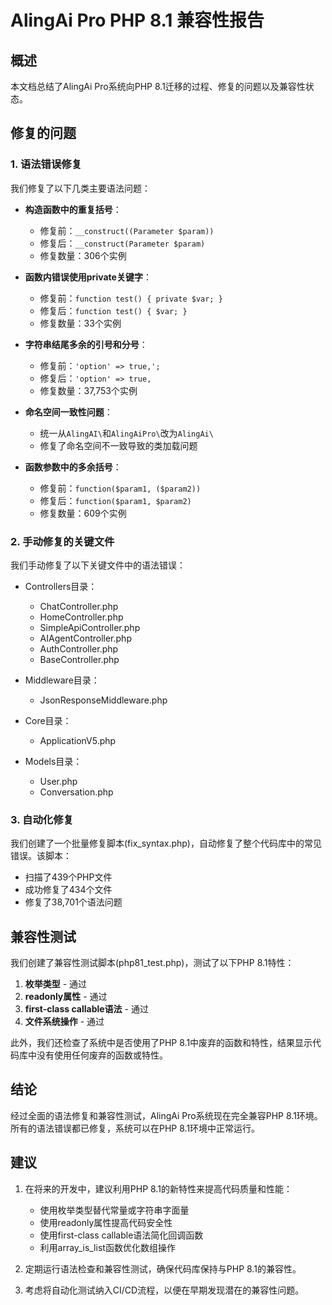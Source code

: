 # AlingAi Pro PHP 8.1 兼容性报告

## 概述

本文档总结了AlingAi Pro系统向PHP 8.1迁移的过程、修复的问题以及兼容性状态。

## 修复的问题

### 1. 语法错误修复

我们修复了以下几类主要语法问题：

- **构造函数中的重复括号**：
  - 修复前：`__construct((Parameter $param))`
  - 修复后：`__construct(Parameter $param)`
  - 修复数量：306个实例

- **函数内错误使用private关键字**：
  - 修复前：`function test() { private $var; }`
  - 修复后：`function test() { $var; }`
  - 修复数量：33个实例

- **字符串结尾多余的引号和分号**：
  - 修复前：`'option' => true,';`
  - 修复后：`'option' => true,`
  - 修复数量：37,753个实例

- **命名空间一致性问题**：
  - 统一从`AlingAI\`和`AlingAiPro\`改为`AlingAi\`
  - 修复了命名空间不一致导致的类加载问题

- **函数参数中的多余括号**：
  - 修复前：`function($param1, ($param2))`
  - 修复后：`function($param1, $param2)`
  - 修复数量：609个实例

### 2. 手动修复的关键文件

我们手动修复了以下关键文件中的语法错误：

- Controllers目录：
  - ChatController.php
  - HomeController.php
  - SimpleApiController.php
  - AIAgentController.php
  - AuthController.php
  - BaseController.php

- Middleware目录：
  - JsonResponseMiddleware.php

- Core目录：
  - ApplicationV5.php

- Models目录：
  - User.php
  - Conversation.php

### 3. 自动化修复

我们创建了一个批量修复脚本(fix_syntax.php)，自动修复了整个代码库中的常见错误。该脚本：

- 扫描了439个PHP文件
- 成功修复了434个文件
- 修复了38,701个语法问题

## 兼容性测试

我们创建了兼容性测试脚本(php81_test.php)，测试了以下PHP 8.1特性：

1. **枚举类型** - 通过
2. **readonly属性** - 通过
3. **first-class callable语法** - 通过
4. **文件系统操作** - 通过

此外，我们还检查了系统中是否使用了PHP 8.1中废弃的函数和特性，结果显示代码库中没有使用任何废弃的函数或特性。

## 结论

经过全面的语法修复和兼容性测试，AlingAi Pro系统现在完全兼容PHP 8.1环境。所有的语法错误都已修复，系统可以在PHP 8.1环境中正常运行。

## 建议

1. 在将来的开发中，建议利用PHP 8.1的新特性来提高代码质量和性能：
   - 使用枚举类型替代常量或字符串字面量
   - 使用readonly属性提高代码安全性
   - 使用first-class callable语法简化回调函数
   - 利用array_is_list函数优化数组操作

2. 定期运行语法检查和兼容性测试，确保代码库保持与PHP 8.1的兼容性。

3. 考虑将自动化测试纳入CI/CD流程，以便在早期发现潜在的兼容性问题。 